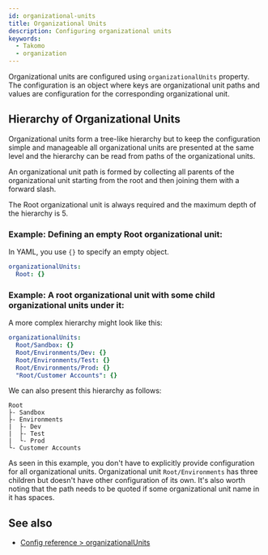 ```yaml
---
id: organizational-units
title: Organizational Units
description: Configuring organizational units
keywords:
  - Takomo
  - organization
---
```

Organizational units are configured using `organizationalUnits` property. The configuration is an object where keys are organizational unit paths and values are configuration for the corresponding organizational unit.

## Hierarchy of Organizational Units

Organizational units form a tree-like hierarchy but to keep the configuration simple and manageable all organizational units are presented at the same level and the hierarchy can be read from paths of the organizational units.

An organizational unit path is formed by collecting all parents of the organizational unit starting from the root and then joining them with a forward slash.

The Root organizational unit is always required and the maximum depth of the hierarchy is 5.

### Example: Defining an empty Root organizational unit:

In YAML, you use `{}` to specify an empty object.

```yaml title="organization.yml"
organizationalUnits:
  Root: {}
```

### Example: A root organizational unit with some child organizational units under it:

A more complex hierarchy might look like this:

```yaml title="organization.yml"
organizationalUnits:
  Root/Sandbox: {}
  Root/Environments/Dev: {}
  Root/Environments/Test: {}
  Root/Environments/Prod: {}
  "Root/Customer Accounts": {}
```

We can also present this hierarchy as follows: 

```
Root
├- Sandbox
├- Environments
|  ├- Dev
|  ├- Test
|  └- Prod
└- Customer Accounts
```

As seen in this example, you don't have to explicitly provide configuration for all organizational units. Organizational unit `Root/Environments` has three children but doesn't have other configuration of its own. It's also worth noting that the path needs to be quoted if some organizational unit name in it has spaces.

## See also

- [Config reference > organizationalUnits](/docs/config-reference/organization#organizationalUnits)